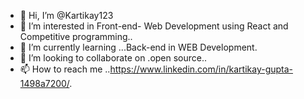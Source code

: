 - 👋 Hi, I’m @Kartikay123
- 👀 I’m interested in Front-end- Web Development using React and Competitive programming..
- 🌱 I’m currently learning ...Back-end in WEB Development.
- 💞️ I’m looking to collaborate on .open source..
- 📫 How to reach me ..https://www.linkedin.com/in/kartikay-gupta-1498a7200/.

<!---
Kartikay123/Kartikay123 is a ✨ special ✨ repository because its `README.md` (this file) appears on your GitHub profile.
You can click the Preview link to take a look at your changes.
--->
